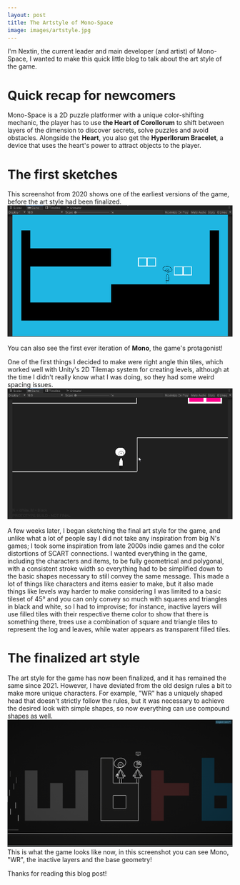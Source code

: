 ```yaml
---
layout: post
title: The Artstyle of Mono-Space
image: images/artstyle.jpg
---
```

I'm Nextin, the current leader and main developer (and artist) of Mono-Space, I wanted to make this quick little blog to talk about the art style of the game.

# Quick recap for newcomers
Mono-Space is a 2D puzzle platformer with a unique color-shifting mechanic, the player has to use **the Heart of Corollorum** to shift between layers of the dimension to discover secrets, solve puzzles and avoid obstacles. Alongside the **Heart**, you also get the **Hyperllorum Bracelet**, a device that uses the heart's power to attract objects to the player.

# The first sketches
This screenshot from 2020 shows one of the earliest versions of the game, before the art style had been finalized. 
![Ye olde Mono-Space](../images/art1.png)

You can also see the first ever iteration of **Mono**, the game's protagonist!

One of the first things I decided to make were right angle thin tiles, which worked well with Unity's 2D Tilemap system for creating levels, although at the time I didn't really know what I was doing, so they had some weird spacing issues.
![Slightly newer but olde Mono-Space](../images/art2.png)

A few weeks later, I began sketching the final art style for the game, and unlike what a lot of people say I did not take any inspiration from big N's games; I took some inspiration from late 2000s indie games and the color distortions of SCART connections.
I wanted everything in the game, including the characters and items, to be fully geometrical and polygonal, with a consistent stroke width so everything had to be simplified down to the basic shapes necessary to still convey the same message. This made a lot of things like characters and items easier to make, but it also made things like levels way harder to make considering I was limited to a basic tileset of 45° and you can only convey so much with squares and triangles in black and white, so I had to improvise; for instance, inactive layers will use filled tiles with their respective theme color to show that there is something there, trees use a combination of square and triangle tiles to represent the log and leaves, while water appears as transparent filled tiles.

# The finalized art style
The art style for the game has now been finalized, and it has remained the same since 2021. However, I have deviated from the old design rules a bit to make more unique characters. For example, "WR" has a uniquely shaped head that doesn't strictly follow the rules, but it was necessary to achieve the desired look with simple shapes, so now everything can use compound shapes as well.
![World Revitalizer!](../images/art4.png)
This is what the game looks like now, in this screenshot you can see Mono, "WR", the inactive layers and the base geometry!

Thanks for reading this blog post!